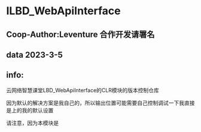 # ILBD_WebApiInterface

## Coop-Author:Leventure 合作开发请署名
## data 2023-3-5
## info:

 云网络智慧课堂LBD_WebApiInterface的CLR模块的版本控制仓库
 
 因为默认的解决方案是我自己的，所以输出位置可能需要自己控制调试一下我直接是上的我的默认设置

请注意，因为本模块是
